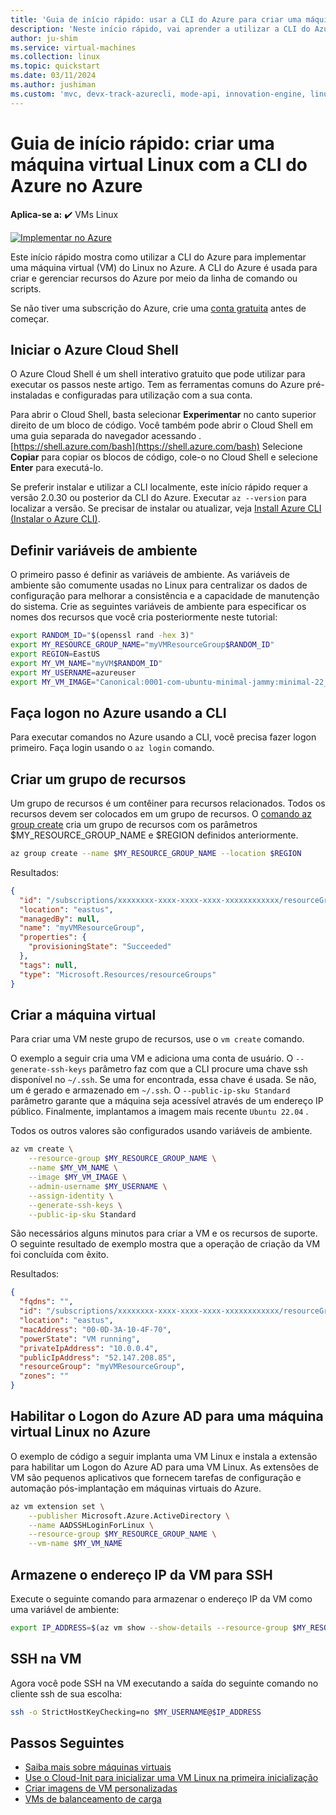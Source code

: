 ```yaml
---
title: 'Guia de início rápido: usar a CLI do Azure para criar uma máquina virtual Linux'
description: 'Neste início rápido, vai aprender a utilizar a CLI do Azure para criar uma máquina virtual do Linux'
author: ju-shim
ms.service: virtual-machines
ms.collection: linux
ms.topic: quickstart
ms.date: 03/11/2024
ms.author: jushiman
ms.custom: 'mvc, devx-track-azurecli, mode-api, innovation-engine, linux-related-content'
---
```


# Guia de início rápido: criar uma máquina virtual Linux com a CLI do Azure no Azure

**Aplica-se a:** :heavy_check_mark: VMs Linux

[![Implementar no Azure](https://aka.ms/deploytoazurebutton)](https://go.microsoft.com/fwlink/?linkid=2262692)

Este início rápido mostra como utilizar a CLI do Azure para implementar uma máquina virtual (VM) do Linux no Azure. A CLI do Azure é usada para criar e gerenciar recursos do Azure por meio da linha de comando ou scripts.

Se não tiver uma subscrição do Azure, crie uma [conta gratuita](https://azure.microsoft.com/free/?WT.mc_id=A261C142F) antes de começar.

## Iniciar o Azure Cloud Shell

O Azure Cloud Shell é um shell interativo gratuito que pode utilizar para executar os passos neste artigo. Tem as ferramentas comuns do Azure pré-instaladas e configuradas para utilização com a sua conta. 

Para abrir o Cloud Shell, basta selecionar **Experimentar** no canto superior direito de um bloco de código. Você também pode abrir o Cloud Shell em uma guia separada do navegador acessando .[https://shell.azure.com/bash](https://shell.azure.com/bash) Selecione **Copiar** para copiar os blocos de código, cole-o no Cloud Shell e selecione **Enter** para executá-lo.

Se preferir instalar e utilizar a CLI localmente, este início rápido requer a versão 2.0.30 ou posterior da CLI do Azure. Executar `az --version` para localizar a versão. Se precisar de instalar ou atualizar, veja [Install Azure CLI (Instalar o Azure CLI)]( /cli/azure/install-azure-cli).

## Definir variáveis de ambiente

O primeiro passo é definir as variáveis de ambiente. As variáveis de ambiente são comumente usadas no Linux para centralizar os dados de configuração para melhorar a consistência e a capacidade de manutenção do sistema. Crie as seguintes variáveis de ambiente para especificar os nomes dos recursos que você cria posteriormente neste tutorial:

```bash
export RANDOM_ID="$(openssl rand -hex 3)"
export MY_RESOURCE_GROUP_NAME="myVMResourceGroup$RANDOM_ID"
export REGION=EastUS
export MY_VM_NAME="myVM$RANDOM_ID"
export MY_USERNAME=azureuser
export MY_VM_IMAGE="Canonical:0001-com-ubuntu-minimal-jammy:minimal-22_04-lts-gen2:latest"
```

## Faça logon no Azure usando a CLI

Para executar comandos no Azure usando a CLI, você precisa fazer logon primeiro. Faça login usando o `az login` comando.

## Criar um grupo de recursos

Um grupo de recursos é um contêiner para recursos relacionados. Todos os recursos devem ser colocados em um grupo de recursos. O [comando az group create](/cli/azure/group) cria um grupo de recursos com os parâmetros $MY_RESOURCE_GROUP_NAME e $REGION definidos anteriormente.

```bash
az group create --name $MY_RESOURCE_GROUP_NAME --location $REGION
```

Resultados:

<!-- expected_similarity=0.3 -->
```json
{
  "id": "/subscriptions/xxxxxxxx-xxxx-xxxx-xxxx-xxxxxxxxxxxx/resourceGroups/myVMResourceGroup",
  "location": "eastus",
  "managedBy": null,
  "name": "myVMResourceGroup",
  "properties": {
    "provisioningState": "Succeeded"
  },
  "tags": null,
  "type": "Microsoft.Resources/resourceGroups"
}
```

## Criar a máquina virtual

Para criar uma VM neste grupo de recursos, use o `vm create` comando. 

O exemplo a seguir cria uma VM e adiciona uma conta de usuário. O `--generate-ssh-keys` parâmetro faz com que a CLI procure uma chave ssh disponível no `~/.ssh`. Se uma for encontrada, essa chave é usada. Se não, um é gerado e armazenado em `~/.ssh`. O `--public-ip-sku Standard` parâmetro garante que a máquina seja acessível através de um endereço IP público. Finalmente, implantamos a imagem mais recente `Ubuntu 22.04` .

Todos os outros valores são configurados usando variáveis de ambiente.

```bash
az vm create \
    --resource-group $MY_RESOURCE_GROUP_NAME \
    --name $MY_VM_NAME \
    --image $MY_VM_IMAGE \
    --admin-username $MY_USERNAME \
    --assign-identity \
    --generate-ssh-keys \
    --public-ip-sku Standard
```

São necessários alguns minutos para criar a VM e os recursos de suporte. O seguinte resultado de exemplo mostra que a operação de criação da VM foi concluída com êxito.

Resultados:
<!-- expected_similarity=0.3 -->
```json
{
  "fqdns": "",
  "id": "/subscriptions/xxxxxxxx-xxxx-xxxx-xxxx-xxxxxxxxxxxx/resourceGroups/myVMResourceGroup/providers/Microsoft.Compute/virtualMachines/myVM",
  "location": "eastus",
  "macAddress": "00-0D-3A-10-4F-70",
  "powerState": "VM running",
  "privateIpAddress": "10.0.0.4",
  "publicIpAddress": "52.147.208.85",
  "resourceGroup": "myVMResourceGroup",
  "zones": ""
}
```

## Habilitar o Logon do Azure AD para uma máquina virtual Linux no Azure

O exemplo de código a seguir implanta uma VM Linux e instala a extensão para habilitar um Logon do Azure AD para uma VM Linux. As extensões de VM são pequenos aplicativos que fornecem tarefas de configuração e automação pós-implantação em máquinas virtuais do Azure.

```bash
az vm extension set \
    --publisher Microsoft.Azure.ActiveDirectory \
    --name AADSSHLoginForLinux \
    --resource-group $MY_RESOURCE_GROUP_NAME \
    --vm-name $MY_VM_NAME
```

## Armazene o endereço IP da VM para SSH

Execute o seguinte comando para armazenar o endereço IP da VM como uma variável de ambiente:

```bash
export IP_ADDRESS=$(az vm show --show-details --resource-group $MY_RESOURCE_GROUP_NAME --name $MY_VM_NAME --query publicIps --output tsv)
```

## SSH na VM

<!--## Export the SSH configuration for use with SSH clients that support OpenSSH & SSH into the VM.
Log in to Azure Linux VMs with Azure AD supports exporting the OpenSSH certificate and configuration. That means you can use any SSH clients that support OpenSSH-based certificates to sign in through Azure AD. The following example exports the configuration for all IP addresses assigned to the VM:-->

<!--
```bash
yes | az ssh config --file ~/.ssh/config --name $MY_VM_NAME --resource-group $MY_RESOURCE_GROUP_NAME
```
-->

Agora você pode SSH na VM executando a saída do seguinte comando no cliente ssh de sua escolha:

```bash
ssh -o StrictHostKeyChecking=no $MY_USERNAME@$IP_ADDRESS
```

## Passos Seguintes

* [Saiba mais sobre máquinas virtuais](../index.yml)
* [Use o Cloud-Init para inicializar uma VM Linux na primeira inicialização](tutorial-automate-vm-deployment.md)
* [Criar imagens de VM personalizadas](tutorial-custom-images.md)
* [VMs de balanceamento de carga](../../load-balancer/quickstart-load-balancer-standard-public-cli.md)
